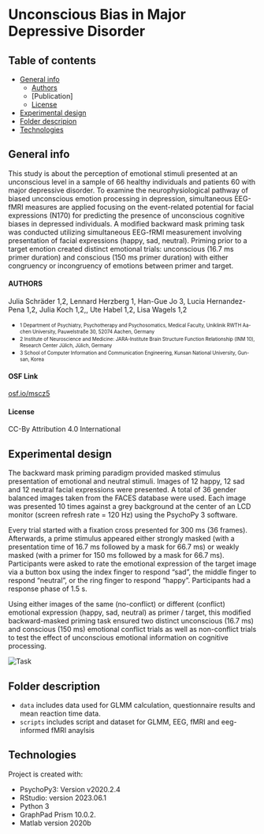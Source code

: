 # Unconscious Bias in Major Depressive Disorder

## Table of contents
* [General info](#general-info)
	* [Authors](#authors) 
	* [Publication]
	* [License](#license)
* [Experimental design](#experimental-design)
* [Folder descripion](#folder-description)
* [Technologies](#technologies)


## General info
This study is about the perception of emotional stimuli presented at an unconscious level in a sample of 66 healthy individuals and patients 60 with major depressive disorder. To examine the neurophysiological pathway of biased unconscious emotion processing in depression, simultaneous EEG-fMRI measures are applied focusing on the event-related potential for facial expressions (N170) for predicting the presence of unconscious cognitive biases in depressed individuals.
A modified backward mask priming task was conducted utilizing simultaneous EEG-fRMI measurement involving presentation of facial expressions (happy, sad, neutral). Priming prior to a target emotion created distinct emotional trials: unconscious (16.7 ms primer duration) and conscious (150 ms primer duration) with either congruency or incongruency of emotions between primer and target. 


#### AUTHORS
Julia Schräder 1,2, Lennard Herzberg 1, Han-Gue Jo 3, Lucia Hernandez-Pena 1,2, Julia Koch 1,2,, Ute Habel 1,2, Lisa Wagels 1,2

* <sub><sup>1 Department of Psychiatry, Psychotherapy and Psychosomatics, Medical Faculty, Uniklinik RWTH Aa-chen University, Pauwelstraße 30, 52074 Aachen, Germany</sup></sub>
* <sub><sup>2 Institute of Neuroscience and Medicine: JARA-Institute Brain Structure Function Relationship (INM 10), Research Center Jülich, Jülich, Germany</sup></sub>
* <sub><sup>3 School of Computer Information and Communication Engineering, Kunsan National University, Gun-san, Korea</sup></sub>


#### OSF Link 

[osf.io/mscz5](https://osf.io/bfrky)

#### License

CC-By Attribution 4.0 International 

## Experimental design

The backward mask priming paradigm provided masked stimulus presentation of emotional and neutral stimuli. Images of 12 happy, 12 sad and 12 neutral facial expressions were presented. A total of 36 gender balanced images taken from the FACES database were used. Each image was presented 10 times against a grey background at the center of an LCD monitor (screen refresh rate = 120 Hz) using the PsychoPy 3 software.

Every trial started with a fixation cross presented for 300 ms (36 frames). Afterwards, a prime stimulus appeared either strongly masked (with a presentation time of 16.7 ms followed by a mask for 66.7 ms) or weakly masked (with a primer for 150 ms followed by a mask for 66.7 ms). Participants were asked to rate the emotional expression of the target image via a button box using the index finger to respond “sad”, the middle finger to respond “neutral”, or the ring finger to respond “happy”. Participants had a response phase of 1.5 s. 

Using either images of the same (no-conflict) or different (conflict) emotional expression (happy, sad, neutral) as primer / target, this modified backward-masked priming task ensured two distinct unconscious (16.7 ms) and conscious (150 ms) emotional conflict trials as well as non-conflict trials to test the effect of unconscious emotional information on cognitive processing.

![Task](https://github.com/JuliaSchraeder/UnconsciousBias/assets/54576554/270e406b-83e8-4430-ac6d-9df84326ba85)

## Folder description

* `data` includes data used for GLMM calculation, questionnaire results and mean reaction time data. 
* `scripts` includes script and dataset for GLMM, EEG, fMRI and eeg-informed fMRI anaylsis 

## Technologies
Project is created with:
* PsychoPy3: Version v2020.2.4
* RStudio: version 2023.06.1
* Python 3
* GraphPad Prism 10.0.2.
* Matlab version 2020b


